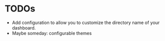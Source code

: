 # TODOs
* Add configuration to allow you to customize the directory name of your dashboard.
* Maybe someday: configurable themes

